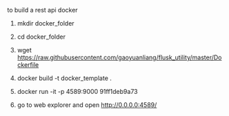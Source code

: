 to build a rest api docker

1. mkdir docker_folder

2. cd docker_folder

3. wget https://raw.githubusercontent.com/gaoyuanliang/flusk_utility/master/Dockerfile

4. docker build -t docker_template .

5. docker run -it -p 4589:9000 91ff1deb9a73

6. go to web explorer and open http://0.0.0.0:4589/
